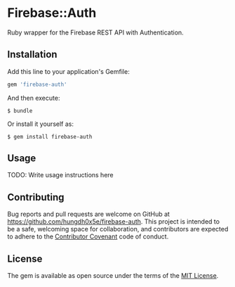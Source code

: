 # Firebase::Auth

Ruby wrapper for the Firebase REST API with Authentication.

## Installation

Add this line to your application's Gemfile:

```ruby
gem 'firebase-auth'
```

And then execute:

    $ bundle

Or install it yourself as:

    $ gem install firebase-auth

## Usage

TODO: Write usage instructions here

## Contributing

Bug reports and pull requests are welcome on GitHub at https://github.com/hungdh0x5e/firebase-auth. This project is intended to be a safe, welcoming space for collaboration, and contributors are expected to adhere to the [Contributor Covenant](http://contributor-covenant.org) code of conduct.


## License

The gem is available as open source under the terms of the [MIT License](http://opensource.org/licenses/MIT).

